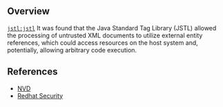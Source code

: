 ## Overview
[`jstl:jstl`](http://search.maven.org/#search%7Cga%7C1%7Ca%3A%22jstl%22)
It was found that the Java Standard Tag Library (JSTL) allowed the processing of untrusted XML documents to utilize external entity references, which could access resources on the host system and, potentially, allowing arbitrary code execution.

## References
- [NVD](https://web.nvd.nist.gov/view/vuln/detail?vulnId=CVE-2015-0254)
- [Redhat Security](https://access.redhat.com/security/cve/CVE-2015-0254)

